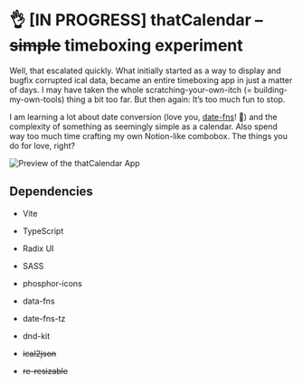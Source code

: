 # 👌 [IN PROGRESS] thatCalendar – ~~simple~~ timeboxing experiment

Well, that escalated quickly. What initially started as a way to display and bugfix corrupted ical data, became an entire timeboxing app in just a matter of days. I may have taken the whole scratching-your-own-itch (= building-my-own-tools) thing a bit too far. But then again: It’s too much fun to stop.

I am learning a lot about date conversion (love you, [date-fns](https://github.com/date-fns/)! 💜) and the complexity of something as seemingly simple as a calendar. Also spend way too much time crafting my own Notion-like combobox. The things you do for love, right?

![Preview of the thatCalendar App](https://repository-images.githubusercontent.com/980867376/2efc107d-63bf-41c4-a5a3-6c92abe2abd4)

## Dependencies

- Vite
- TypeScript
- Radix UI
- SASS
- phosphor-icons

- data-fns
- date-fns-tz
- dnd-kit
- ~~ical2json~~
- ~~re-resizable~~
